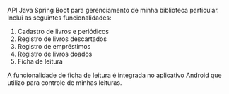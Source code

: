 API Java Spring Boot para gerenciamento de minha biblioteca particular. Inclui as seguintes funcionalidades:

1. Cadastro de livros e periódicos
2. Registro de livros descartados
3. Registro de empréstimos
4. Registro de livros doados
5. Ficha de leitura

A funcionalidade de ficha de leitura é integrada no aplicativo Android que utilizo para controle de minhas leituras.
